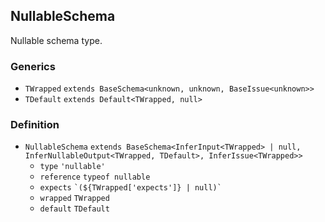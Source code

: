 NullableSchema
--------------

Nullable schema type.

### Generics

*   `TWrapped` `extends BaseSchema<unknown, unknown, BaseIssue<unknown>>`
*   `TDefault` `extends Default<TWrapped, null>`

### Definition

*   `NullableSchema` `extends BaseSchema<InferInput<TWrapped> | null, InferNullableOutput<TWrapped, TDefault>, InferIssue<TWrapped>>`
    *   `type` `'nullable'`
    *   `reference` `typeof nullable`
    *   `expects` `` `(${TWrapped['expects']} | null)` ``
    *   `wrapped` `TWrapped`
    *   `default` `TDefault`